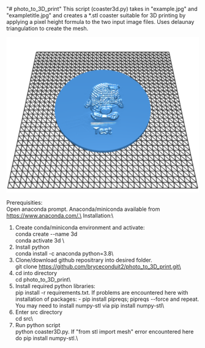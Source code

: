 "# photo_to_3D_print" 
This script (coaster3d.py) takes in "example.jpg" and "exampletitle.jpg" and creates a *.stl coaster suitable for 3D printing by applying a pixel height formula to the two input image files. Uses delaunay triangulation to create the mesh.

![Alt text](/output/outputstl.jpg?raw=true "Title")

Prerequisities: \
Open anaconda prompt. Anaconda/miniconda available from https://www.anaconda.com/.\
Installation:\
1) Create conda/miniconda environment and activate:\
conda create --name 3d \
conda activate 3d \
2) Install python\
conda install -c anaconda python=3.8\
3) Clone/download github repositrary into desired folder.\
git clone https://github.com/bryceconduit2/photo_to_3D_print.git\
4) cd into directory\
cd photo_to_3D_print\
5) Install required python libraries:\
pip install -r requirements.txt. If problems are encountered here with installation of packages: - pip install pipreqs; pipreqs --force and repeat. You may need to install numpy-stl via pip install numpy-stl\
6) Enter src directory\
cd src\
7) Run python script\
python coaster3D.py. If "from stl import mesh" error encountered here do pip install numpy-stl.\
